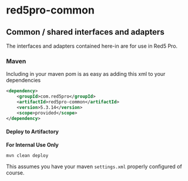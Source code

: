 # red5pro-common

## Common / shared interfaces and adapters

The interfaces and adapters contained here-in are for use in Red5 Pro.

### Maven

Including in your maven pom is as easy as adding this xml to your dependencies

```xml
<dependency>
    <groupId>com.red5pro</groupId>
    <artifactId>red5pro-common</artifactId>
    <version>5.3.14</version>
    <scope>provided</scope>
</dependency>
```

#### Deploy to Artifactory
**For Internal Use Only**

`mvn clean deploy`

This assumes you have your maven `settings.xml` properly configured of course.
